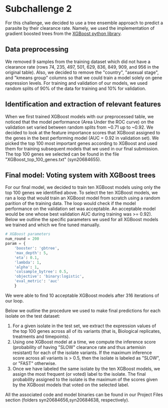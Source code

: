# **Subchallenge 2**
For this challenge, we decided to use a tree ensemble approach to predict a parasite by their clearance rate. Namely, we used the implementation of gradient boosted trees from the [XGBoost python library](https://xgboost.readthedocs.io/en/latest/tutorials/model.html).

## Data preprocessing
We removed 9 samples from the training dataset which did not have a clearance rate (rows 74, 235, 497, 501, 629, 836, 849, 909, and 956 in the original table). Also, we decided to remove the "country", "asexual stage", and "kmeans group" columns so that we could train a model solely on gene expression levels. For training and validation of our models, we used random splits of 90% of the data for training and 10% for validation.

## Identification and extraction of relevant features
When we first trained XGBoost models with our preprocessed table, we noticed that the model performance (Area Under the ROC curve) on the validation set varied between random splits from ~0.71 up to ~0.92. We decided to look at the feature importance scores that XGBoost assigned to the genes in the best performing model (AUC = 0.92 in validation set). We picked the top 100 most important genes according to XGBoost and used them for training subsequent models that we used in our final submission. The top 100 genes we selected can be found in the file "XGBoost_top_100_genes.txt" (syn20684655).

## Final model: Voting system with XGBoost trees
For our final model, we decided to train ten XGBoost models using only the top 100 genes we identified above. To select the ten XGBoost models, we ran a loop that would train an XGBoost model from scratch using a random parition of the training data. The loop would check if the model performance on the validation set was acceptable. An acceptable model would be one whose best validation AUC during training was >= 0.92). Below we outline the specific parameters we used for all XGBoost models we trained and which we fine tuned manually.

```python
# XGBoost parameters
num_round = 200
param = {
    'booster': 'gbtree',
    'max_depth': 5,
    'eta': 0.1,
    'lambda': 1,
    'alpha': 1,
    'colsample_bytree': 0.5,
    'objective': 'binary:logistic',
    'eval_metric': 'auc'
    }
```
We were able to find 10 acceptable XGBoost models after 316 iterations of our loop.

Below we outline the procedure we used to make final predictions for each isolate on the test dataset:

1. For a given isolate in the test set, we extract the expression values of the top 100 genes across all of its variants (that is, Biological replicates, treatments and timepoints). 
2. Using one XGBoost model at a time, we compute the inference score (probability of having "SLOW" clearance rate and thus artemisin resistant) for each of the isolate variants. If the maximum inference score across all variants is > 0.5, then the isolate is labeled as "SLOW", or "FAST" otherwise.
3. Once we have labeled the same isolate by the ten XGBoost models, we assign the most frequent (or voted) label to the isolate. The final probability assigned to the isolate is the maximum of the scores given by the XGBoost models that voted on the selected label.

All the associated code and model binaries can be found in our Project Files section (folders syn20684656,syn20684638, respectively).